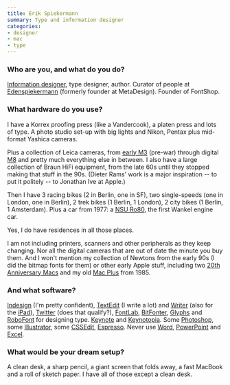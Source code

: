 ```yaml
---
title: Erik Spiekermann
summary: Type and information designer
categories:
- designer
- mac
- type
---
```


### Who are you, and what do you do?

[Information designer](http://www.spiekermann.com/ "Erik's website."), type designer, author. Curator of people at [Edenspiekermann](http://www.edenspiekermann.com/ "Erik's design firm.") (formerly founder at MetaDesign). Founder of FontShop.

### What hardware do you use?

I have a Korrex proofing press (like a Vandercook), a platen press and lots of type. A photo studio set-up with big lights and Nikon, Pentax plus mid-format Yashica cameras.

Plus a collection of Leica cameras, from [early M3][m3] (pre-war) through digital [M8][] and pretty much everything else in between. I also have a large collection of Braun HiFi equipment, from the late 60s until they stopped making that stuff in the 90s. (Dieter Rams' work is a major inspiration -- to put it politely -- to Jonathan Ive at Apple.) 

Then I have 3 racing bikes (2 in Berlin, one in SF), two single-speeds (one in London, one in Berlin), 2 trek bikes (1 Berlin, 1 London), 2 city bikes (1 Berlin, 1 Amsterdam). Plus a car from 1977: a [NSU Ro80][ro-80], the first Wankel engine car.

Yes, I do have residences in all those places.

I am not including printers, scanners and other peripherals as they keep changing. Nor all the digital cameras that are out of date the minute you buy them. And I won't mention my collection of Newtons from the early 90s (I did the bitmap fonts for them) or other early Apple stuff, including two [20th Anniversary Macs][20th-anniversary-macintosh] and my old [Mac Plus][macintosh-plus] from 1985.

### And what software?

[Indesign][] (I'm pretty confident), [TextEdit][] (I write a lot) and [Writer][ia-writer] (also for the [iPad][ia-writer-ios]), [Twitter][] (does that qualify?), [FontLab][fontlab-studio], [BitFonter][], [Glyphs][] and [RoboFont][] for designing type. [Keynote][] and [Keynotopia][]. Some [Photoshop][], some [Illustrator][], some [CSSEdit][], [Espresso][]. Never use [Word][], [PowerPoint][] and [Excel][].

### What would be your dream setup?

A clean desk, a sharp pencil, a giant screen that folds away, a fast MacBook and a roll of sketch paper. I have all of those except a clean desk.

[20th-anniversary-macintosh]: https://en.wikipedia.org/wiki/Twentieth_Anniversary_Macintosh "A limited-edition Macintosh celebrating Apple's 20th birthday."
[m3]: https://en.wikipedia.org/wiki/Leica_M3 "A 35mm rangefinder film camera."
[m8]: https://www.amazon.com/Leica-10-3MP-Digital-Rangefinder-Viewfinder/dp/B000J6FTVK "A 10.3 megapixel digital camera."
[macintosh-plus]: https://en.wikipedia.org/wiki/Macintosh_Plus "The third Macintosh computer."
[ro-80]: https://en.wikipedia.org/wiki/NSU_Ro_80 "A car."
[bitfonter]: https://old.fontlab.com/font-editor/bitfonter/ "A font editor."
[cssedit]: https://www.macworld.com/article/1131901/cssedit26.html "A stylesheet editor for the Mac."
[espresso]: https://macrabbit.com/espresso/ "A single-window HTML/web tool for the Mac."
[excel]: https://products.office.com/en-us/excel "A spreadsheet application."
[fontlab-studio]: https://old.fontlab.com/font-editor/fontlab-studio/ "Font creation software."
[glyphs]: https://www.glyphsapp.com/ "A font editor for the Mac."
[ia-writer-ios]: https://itunes.apple.com/us/app/ia-writer/id392502056 "A focus-oriented writing application for iOS."
[ia-writer]: https://ia.net/writer/updates/ia-writer-for-mac "A full-screen writing tool for the Mac."
[illustrator]: https://www.adobe.com/products/illustrator.html "A vector graphics editor."
[indesign]: https://www.adobe.com/products/indesign.html "A desktop/web publishing application."
[keynote]: https://www.apple.com/keynote/ "Presentation software for the Mac."
[keynotopia]: https://keynotopia.com/ "Prototyping libraries for Keynote, PowerPoint and OpenOffice."
[photoshop]: https://www.adobe.com/products/photoshop.html "A bitmap image editor."
[powerpoint]: https://products.office.com/en-us/powerpoint "Presentation software."
[robofont]: https://doc.robofont.com/ "A font editor for the Mac."
[textedit]: https://support.apple.com/en-us/HT2523 "A text editor included with Mac OS X."
[twitter]: https://twitter.com/ "An online micro-blogging platform."
[word]: https://products.office.com/en-us/word "A document editor."
